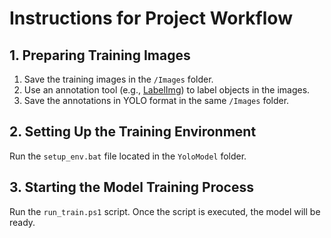 # Instructions for Project Workflow

## 1. Preparing Training Images
1. Save the training images in the `/Images` folder.
2. Use an annotation tool (e.g., [LabelImg](https://github.com/heartexlabs/labelImg)) to label objects in the images.
3. Save the annotations in YOLO format in the same `/Images` folder.

## 2. Setting Up the Training Environment
Run the `setup_env.bat` file located in the `YoloModel` folder.

## 3. Starting the Model Training Process
Run the `run_train.ps1` script. Once the script is executed, the model will be ready.

